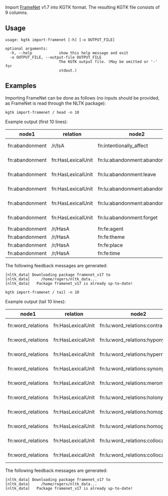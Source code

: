 Import [FrameNet](https://framenet.icsi.berkeley.edu/fndrupal/) v1.7 into KGTK format. The resulting KGTK file consists of 9 columns.

## Usage
```
usage: kgtk import-framenet [-h] [-o OUTPUT_FILE]

optional arguments:
  -h, --help            show this help message and exit
  -o OUTPUT_FILE, --output-file OUTPUT_FILE
                        The KGTK output file. (May be omitted or '-' for
                        stdout.)
```

## Examples

Importing FrameNet can be done as follows (no inputs should be provided, as FrameNet is read through the NLTK package):

```
kgtk import-framenet / head -n 10
```

Example output (first 10 lines):

| node1 | relation | node2 | node1;label | node2;label | relation;label | relation;dimension | source | sentence |
| -- | -- | -- | -- | -- | -- | -- | -- | -- |
| fn:abandonment | /r/IsA | fn:intentionally_affect | "abandonment" | "intentionally affect" | "/r/is a" |  | "FN" |  |
| fn:abandonment | fn:HasLexicalUnit | fn:lu:abandonment:abandon | "abandonment" | "abandon" | "has lexical unit" |  | "FN" |  |
| fn:abandonment | fn:HasLexicalUnit | fn:lu:abandonment:leave | "abandonment" | "leave" | "has lexical unit" |  | "FN" |  |
| fn:abandonment | fn:HasLexicalUnit | fn:lu:abandonment:abandonment | "abandonment" | "abandonment" | "has lexical unit" |  | "FN" |  |
| fn:abandonment | fn:HasLexicalUnit | fn:lu:abandonment:abandoned | "abandonment" | "abandoned" | "has lexical unit" |  | "FN" |  |
| fn:abandonment | fn:HasLexicalUnit | fn:lu:abandonment:forget | "abandonment" | "forget" | "has lexical unit" |  | "FN" |  |
| fn:abandonment | /r/HasA | fn:fe:agent | "abandonment" | "agent" | "/r/has a" |  | "FN" |  |
| fn:abandonment | /r/HasA | fn:fe:theme | "abandonment" | "theme" | "/r/has a" |  | "FN" |  |
| fn:abandonment | /r/HasA | fn:fe:place | "abandonment" | "place" | "/r/has a" |  | "FN" |  |
| fn:abandonment | /r/HasA | fn:fe:time | "abandonment" | "time" | "/r/has a" |  | "FN" |  |

The following feedback messages are generated:

    [nltk_data] Downloading package framenet_v17 to
    [nltk_data]     /home/rogers/nltk_data...
    [nltk_data]   Package framenet_v17 is already up-to-date!

```
kgtk import-framenet / tail -n 10
```

Example output (tail 10 lines):

| node1 | relation | node2 | node1;label | node2;label | relation;label | relation;dimension | source | sentence |
| -- | -- | -- | -- | -- | -- | -- | -- | -- |
| fn:word_relations | fn:HasLexicalUnit | fn:lu:word_relations:contrary | "word relations" | "contrary" | "has lexical unit" |  | "FN" |  |
| fn:word_relations | fn:HasLexicalUnit | fn:lu:word_relations:hyponym | "word relations" | "hyponym" | "has lexical unit" |  | "FN" |  |
| fn:word_relations | fn:HasLexicalUnit | fn:lu:word_relations:hypernym | "word relations" | "hypernym" | "has lexical unit" |  | "FN" |  |
| fn:word_relations | fn:HasLexicalUnit | fn:lu:word_relations:synonymous | "word relations" | "synonymous" | "has lexical unit" |  | "FN" |  |
| fn:word_relations | fn:HasLexicalUnit | fn:lu:word_relations:meronym | "word relations" | "meronym" | "has lexical unit" |  | "FN" |  |
| fn:word_relations | fn:HasLexicalUnit | fn:lu:word_relations:holonym | "word relations" | "holonym" | "has lexical unit" |  | "FN" |  |
| fn:word_relations | fn:HasLexicalUnit | fn:lu:word_relations:homophone | "word relations" | "homophone" | "has lexical unit" |  | "FN" |  |
| fn:word_relations | fn:HasLexicalUnit | fn:lu:word_relations:homograph | "word relations" | "homograph" | "has lexical unit" |  | "FN" |  |
| fn:word_relations | fn:HasLexicalUnit | fn:lu:word_relations:collocate | "word relations" | "collocate" | "has lexical unit" |  | "FN" |  |
| fn:word_relations | fn:HasLexicalUnit | fn:lu:word_relations:collocate | "word relations" | "collocate" | "has lexical unit" |  | "FN" |  |

The following feedback messages are generated:

    [nltk_data] Downloading package framenet_v17 to
    [nltk_data]     /home/rogers/nltk_data...
    [nltk_data]   Package framenet_v17 is already up-to-date!
